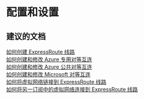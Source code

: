 <properties
    pageTitle="configurationandsetup"
    description=" configurationandsetup"
    service="microsoft.network"
    resource="virtualnetworks"
    authors="radwiv"
    displayOrder=""
    selfHelpType="generic"
    supportTopicIds="32584873"
    resourceTags=""
    productPesIds="15526"
    cloudEnvironments="public"
/>


# <a name="configuration-and-setup"></a>配置和设置

## <a name="recommended-documents"></a>**建议的文档**

[如何创建 ExpressRoute 线路](https://docs.microsoft.com/azure/expressroute/expressroute-howto-circuit-portal-resource-manager)<br>
[如何创建和修改 Azure 专用对等互连](https://docs.microsoft.com/azure/expressroute/expressroute-howto-routing-portal-resource-manager#azure-private-peering)<br>
[如何创建和修改 Azure 公共对等互连](https://docs.microsoft.com/azure/expressroute/expressroute-howto-routing-portal-resource-manager#azure-public-peering)<br>
[如何创建和修改 Microsoft 对等互连](https://docs.microsoft.com/azure/expressroute/expressroute-howto-routing-portal-resource-manager#microsoft-peering)<br>
[如何将虚拟网络链接到 ExpressRoute 线路](https://docs.microsoft.com/azure/expressroute/expressroute-howto-linkvnet-portal-resource-manager)<br>
[如何将另一订阅中的虚拟网络连接到 ExpressRoute 线路](https://docs.microsoft.com/azure/expressroute/expressroute-howto-linkvnet-portal-resource-manager#connect-a-virtual-network-in-a-different-subscription-to-a-circuit)

